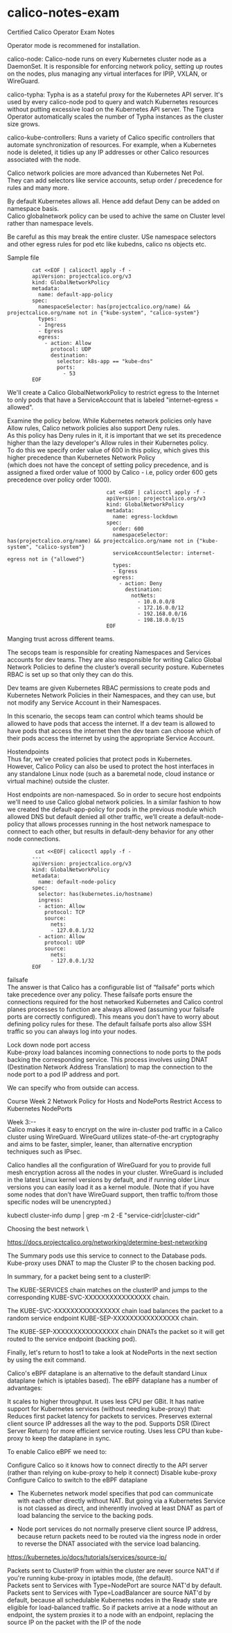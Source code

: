 # calico-notes-exam
Certified Calico Operator Exam Notes



Operator mode is recommened for installation.


calico-node: Calico-node runs on every Kubernetes cluster node as a DaemonSet. It is responsible for enforcing network policy, setting up routes on the nodes, plus managing any virtual interfaces for IPIP, VXLAN, or WireGuard.

calico-typha: Typha is as a stateful proxy for the Kubernetes API server. It's used by every calico-node pod to query and watch Kubernetes resources without putting excessive load on the Kubernetes API server.  The Tigera Operator automatically scales the number of Typha instances as the cluster size grows.

calico-kube-controllers: Runs a variety of Calico specific controllers that automate synchronization of resources. For example, when a Kubernetes node is deleted, it tidies up any IP addresses or other Calico resources associated with the node.


Calico network policies are more advanced than Kubernetes Net Pol.\
They can add selectors like service accounts, setup order / precedence for rules and many more.



By default Kubernetes allows all. Hence add defaut Deny can be added on namespace basis.\
Calico globalnetwork policy can be used to achive the same on Cluster level rather than namespace levels.


Be careful as this may break the entire cluster.
USe namespace selectors and other egress rules for pod etc like kubedns, calico ns objects etc.


Sample file

            cat <<EOF | calicoctl apply -f -
            apiVersion: projectcalico.org/v3
            kind: GlobalNetworkPolicy
            metadata:
              name: default-app-policy
            spec:
              namespaceSelector: has(projectcalico.org/name) && projectcalico.org/name not in {"kube-system", "calico-system"}
              types:
              - Ingress
              - Egress
              egress:
                - action: Allow
                  protocol: UDP
                  destination:
                    selector: k8s-app == "kube-dns"
                    ports:
                      - 53
            EOF



We'll create a Calico GlobalNetworkPolicy to restrict egress to the Internet to only pods that have a ServiceAccount that is labeled "internet-egress = allowed".

Examine the policy below. While Kubernetes network policies only have Allow rules, Calico network policies also support Deny rules.\
As this policy has Deny rules in it, it is important that we set its precedence higher than the lazy developer's Allow rules in their Kubernetes policy.\
To do this we specify order value of 600 in this policy, which gives this higher precedence than Kubernetes Network Policy\
(which does not have the concept of setting policy precedence, and is assigned a fixed order value of 1000 by Calico - i.e, policy order 600 gets precedence over policy order 1000).


                                    cat <<EOF | calicoctl apply -f -
                                    apiVersion: projectcalico.org/v3
                                    kind: GlobalNetworkPolicy
                                    metadata:
                                      name: egress-lockdown
                                    spec:
                                      order: 600
                                      namespaceSelector: has(projectcalico.org/name) && projectcalico.org/name not in {"kube-system", "calico-system"}
                                      serviceAccountSelector: internet-egress not in {"allowed"}
                                      types:
                                      - Egress
                                      egress:
                                        - action: Deny
                                          destination:
                                            notNets:
                                              - 10.0.0.0/8
                                              - 172.16.0.0/12
                                              - 192.168.0.0/16
                                              - 198.18.0.0/15
                                    EOF



Manging trust across different teams.

The secops team is responsible for creating Namespaces and Services accounts for dev teams. They are also responsible for writing Calico Global Network Policies to define the cluster’s overall security posture. Kubernetes RBAC is set up so that only they can do this.

Dev teams are given Kubernetes RBAC permissions to create pods and Kubernetes Network Policies in their Namespaces, and they can use, but not modify any Service Account in their Namespaces. 

In this scenario, the secops team can control which teams should be allowed to have pods that access the internet. If a dev team is allowed to have pods that access the internet then the dev team can choose which of their pods access the internet by using the appropriate Service Account.




Hostendpoints\
Thus far, we've created policies that protect pods in Kubernetes.\
However, Calico Policy can also be used to protect the host interfaces in any standalone Linux node (such as a baremetal node, cloud instance or virtual machine) outside the cluster.


 Host endpoints are non-namespaced. So in order to secure host endpoints we'll need to use Calico global network policies. In a similar fashion to how we created the default-app-policy for pods in the previous module which allowed DNS but default denied all other traffic, we’ll create a default-node-policy that allows processes running in the host network namespace to connect to each other, but results in default-deny behavior for any other node connections.
 

             cat <<EOF| calicoctl apply -f -
            ---
            apiVersion: projectcalico.org/v3
            kind: GlobalNetworkPolicy
            metadata:
              name: default-node-policy
            spec:
              selector: has(kubernetes.io/hostname)
              ingress:
              - action: Allow
                protocol: TCP
                source:
                  nets:
                  - 127.0.0.1/32
              - action: Allow
                protocol: UDP
                source:
                  nets:
                  - 127.0.0.1/32
            EOF
 
 

failsafe\
The answer is that Calico has a configurable list of “failsafe” ports which take precedence over any policy. These failsafe ports ensure the connections required for the host networked Kubernetes and Calico control planes processes to function are always allowed (assuming your failsafe ports are correctly configured). This means you don’t have to worry about defining policy rules for these. The default failsafe ports also allow SSH traffic so you can always log into your nodes.


Lock down node port access\
Kube-proxy load balances incoming connections to node ports to the pods backing the corresponding service. This process involves using DNAT (Destination Network Address Translation) to map the connection to the node port to a pod IP address and port.


We can specify who from outside can access.


Course  Week 2  Network Policy for Hosts and NodePorts  Restrict Access to Kubernetes NodePorts



Week 3:-- \
Calico makes it easy to encrypt on the wire in-cluster pod traffic in a Calico cluster using WireGuard. WireGuard utilizes state-of-the-art cryptography and aims to be faster, simpler, leaner, than alternative encryption techniques such as IPsec.


Calico handles all the configuration of WireGuard for you to provide full mesh encryption across all the nodes in your cluster.  WireGuard is included in the latest Linux kernel versions by default, and if running older Linux versions you can easily load it as a kernel module. (Note that if you have some nodes that don’t have WireGuard support, then traffic to/from those specific nodes will be unencrypted.)



kubectl cluster-info dump | grep -m 2 -E "service-cidr|cluster-cidr"



Choosing the best network \

https://docs.projectcalico.org/networking/determine-best-networking




The Summary pods use this service to connect to the Database pods. Kube-proxy uses DNAT to map the Cluster IP to the chosen backing pod.


In summary, for a packet being sent to a clusterIP:

The KUBE-SERVICES chain matches on the clusterIP and jumps to the corresponding KUBE-SVC-XXXXXXXXXXXXXXXX chain.

The KUBE-SVC-XXXXXXXXXXXXXXXX chain load balances the packet to a random service endpoint KUBE-SEP-XXXXXXXXXXXXXXXX chain.

The KUBE-SEP-XXXXXXXXXXXXXXXX chain DNATs the packet so it will get routed to the service endpoint (backing pod).

Finally, let's return to host1 to take a look at NodePorts in the next section by using the exit command.




Calico's eBPF dataplane is an alternative to the default standard Linux dataplane (which is iptables based). The eBPF dataplane has a number of advantages:

It scales to higher throughput.
It uses less CPU per GBit.
It has native support for Kubernetes services (without needing kube-proxy) that:
Reduces first packet latency for packets to services.
Preserves external client source IP addresses all the way to the pod.
Supports DSR (Direct Server Return) for more efficient service routing.
Uses less CPU than kube-proxy to keep the dataplane in sync.





To enable Calico eBPF we need to:

Configure Calico so it knows how to connect directly to the API server (rather than relying on kube-proxy to help it connect)
Disable kube-proxy
Configure Calico to switch to the eBPF dataplane



- The Kubernetes network model specifies that pod can communicate with each other directly without NAT. But going via a Kubernetes Service is not classed as direct, and inherently involved at least DNAT as part of load balancing the service to the backing pods.




- Node port services do not normally preserve client source IP address, because return packets need to be routed via the ingress node in order to reverse the DNAT associated with the service load balancing.


https://kubernetes.io/docs/tutorials/services/source-ip/

Packets sent to ClusterIP from within the cluster are never source NAT'd if you're running kube-proxy in iptables mode, (the default). \
Packets sent to Services with Type=NodePort are source NAT'd by default.\
Packets sent to Services with Type=LoadBalancer are source NAT'd by default, because all schedulable Kubernetes nodes in the Ready state are eligible for load-balanced traffic. So if packets arrive at a node without an endpoint, the system proxies it to a node with an endpoint, replacing the source IP on the packet with the IP of the node 
